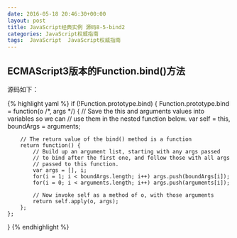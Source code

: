 ```yaml
---
date: 2016-05-18 20:46:30+00:00
layout: post
title: JavaScript经典实例 源码8-5-bind2
categories: JavaScript权威指南
tags:  JavaScript  JavaScript权威指南
---
```

ECMAScript3版本的Function.bind()方法
----------------

源码如下：

{% highlight yaml %}
if (!Function.prototype.bind) {
    Function.prototype.bind = function(o /*, args */) {
        // Save the this and arguments values into variables so we can
        // use them in the nested function below.
        var self = this, boundArgs = arguments;

        // The return value of the bind() method is a function
        return function() {
            // Build up an argument list, starting with any args passed
            // to bind after the first one, and follow those with all args
            // passed to this function.
            var args = [], i;
            for(i = 1; i < boundArgs.length; i++) args.push(boundArgs[i]);
            for(i = 0; i < arguments.length; i++) args.push(arguments[i]);
            
            // Now invoke self as a method of o, with those arguments
            return self.apply(o, args);
        };
    };
}
{% endhighlight %}
